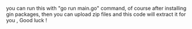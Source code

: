 you can run this with "go run main.go" command, of course after installing gin packages, 
then you can upload zip files and this code will extract it for you , Good luck !
